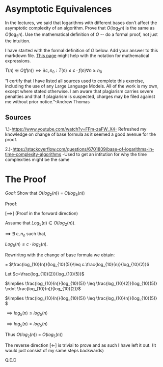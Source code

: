 # Asymptotic Equivalences

In the lectures, we said that logarithms with different bases don't affect the
asymptotic complexity of an algorithm. Prove that $O(\log_{2} n)$ is the same as
$O(\log_{5} n)$. Use the mathematical definition of $O$ -- do a formal proof,
not just the intuition.

I have started with the formal definition of $O$ below. Add your answer to this
markdown file. [This
page](https://docs.github.com/en/get-started/writing-on-github/working-with-advanced-formatting/writing-mathematical-expressions)
might help with the notation for mathematical expressions.

$T(n) \in O(f(n)) \iff \exists c, n_0: T(n) \leq c \cdot f(n) \forall n \geq n_0$

“I certify that I have listed all sources used to complete this exercise, including the use
of any Large Language Models. All of the work is my own, except where stated
otherwise. I am aware that plagiarism carries severe penalties and that if plagiarism is
suspected, charges may be filed against me without prior notice.”-Andrew Thomas

## Sources

1.)-https://www.youtube.com/watch?v=FFm-zaFW_X4- Refreshed my knowledge on change of base formula as it seemed a good avenue for the proof.

2.)-https://stackoverflow.com/questions/6701809/base-of-logarithms-in-time-complexity-algorithms -Used to get an intitution for why the time complexities might be the same


# The Proof
*Goal:* Show that $O(log_2(n))$ = $O(log_5(n))$

Proof:

$[\implies]$ (Proof in the forward direction)

Assume that $Log_5(n) \in O(log_2(n))$.

$\implies$ $\exists$ $c,n_o$ such that,

$Log_5(n) \leq c \cdot log_2(n)$.

Rewriritng with the change of base formula we obtain:

= $\frac{log_{10}(n)}{log_{10}(5)}\leq c.\frac{log_{10}(n)}{log_{10}(2)}$

Let $c=\frac{log_{10}(2)}{log_{10}(5)}$

$\implies \frac{log_{10}(n)}{log_{10}(5)} \leq \frac{log_{10}(2)}{log_{10}(5)} \cdot \frac{log_{10}(n)}{log_{10}(2)}$

$\implies \frac{log_{10}(n)}{log_{10}(5)} \leq \frac{log_{10}(n)}{log_{10}(5)} $

$\implies log_5(n) \leq log_5(n)$

$\implies log_5(n)=log_5(n)$

Thus $O(log_2(n))$ = $O(log_5(n))$

The reverse direction  $[ \Longleftarrow ]$ is trivial to prove and as such I have left it out. (It would just consist of my same steps backwards)

Q.E.D
